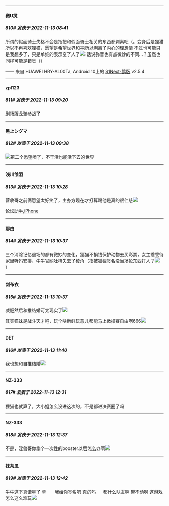 

*****

####  赛U灵  
##### 810#       发表于 2022-11-13 08:41

所谓的假面骑士失格不会是指把和假面骑士相关的东西都剥离吧（。变身后是狸猫所以不再喜欢狸猫，愿望是希望世界和平所以剥离了内心的理想情
不过也可能只是我想多了，只是单纯的表示变了人了<img src="https://static.saraba1st.com/image/smiley/face2017/068.png" referrerpolicy="no-referrer">
话说弥音也有点微妙的不同…？虽然也同样可能是错觉（）

—— 来自 HUAWEI HRY-AL00Ta, Android 10上的 [S1Next-鹅版](https://github.com/ykrank/S1-Next/releases) v2.5.4



*****

####  zpl123  
##### 811#       发表于 2022-11-13 09:20

剧场版龙骑参战了



*****

####  黑上シグマ  
##### 812#       发表于 2022-11-13 09:38

<img src="https://static.saraba1st.com/image/smiley/face2017/067.png" referrerpolicy="no-referrer">第二个愿望喷了，不干活也能活下去的世界



*****

####  浅川雏羽  
##### 813#       发表于 2022-11-13 10:28

营收哥之前俩愿望太好笑了，主办方现在才打算踢他是真的很仁慈<img src="https://static.saraba1st.com/image/smiley/face2017/067.png" referrerpolicy="no-referrer">

[论坛助手,iPhone](https://bbs.saraba1st.com/2b/forum.php?mod=viewthread&amp;tid=2029836)



*****

####  那由  
##### 814#       发表于 2022-11-13 10:37

三个消除记忆退场的都有微妙的变化，狸猫不捐钱保护动物去买彩票，女主乖乖待家里听妈安排，牛牛官网吐槽失去了棱角（指被狐狸签名没当场抡东西打人？<img src="https://static.saraba1st.com/image/smiley/face2017/067.png" referrerpolicy="no-referrer">）

*****

####  剑布衣  
##### 815#       发表于 2022-11-13 10:37

减肥然后和推结婚可太现实了<img src="https://static.saraba1st.com/image/smiley/face2017/067.png" referrerpolicy="no-referrer">

其实猫妹是战斗天才吧，玩个啥新鲜玩意儿都能马上微操赛自由啊666<img src="https://static.saraba1st.com/image/smiley/animal2017/008.png" referrerpolicy="no-referrer">



*****

####  DET  
##### 816#       发表于 2022-11-13 11:40

我也想和自推结婚<img src="https://static.saraba1st.com/image/smiley/face2017/143.png" referrerpolicy="no-referrer">



*****

####  NZ-333  
##### 817#       发表于 2022-11-13 12:31

狸猫也就算了，大小姐怎么没进这次的，不是都进决赛圈了吗

*****

####  NZ-333  
##### 818#       发表于 2022-11-13 12:37

不是，淫兽哥你拿个一次性的booster以后怎么办啊<img src="https://static.saraba1st.com/image/smiley/face2017/068.png" referrerpolicy="no-referrer">



*****

####  抹茶瓜  
##### 819#       发表于 2022-11-13 12:42

牛牛这下真谐星了 草       我给你签名吧 真的吗      都什么队友啊 带不动啊 这游戏怎么这么难玩<img src="https://static.saraba1st.com/image/smiley/face2017/066.png" referrerpolicy="no-referrer">

